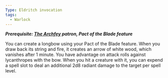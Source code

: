 ```yaml
---
Type: Eldritch invocation
tags:
  - Warlock
---
```

**_Prerequisite: [The Archfey](http://dnd5e.wikidot.com/warlock:archfey) patron, Pact of the Blade feature_**

You can create a longbow using your Pact of the Blade feature. When you draw back its string and fire, it creates an arrow of white wood, which vanishes after 1 minute. You have advantage on attack rolls against lycanthropes with the bow. When you hit a creature with it, you can expend a spell slot to deal an additional 2d8 radiant damage to the target per spell level.